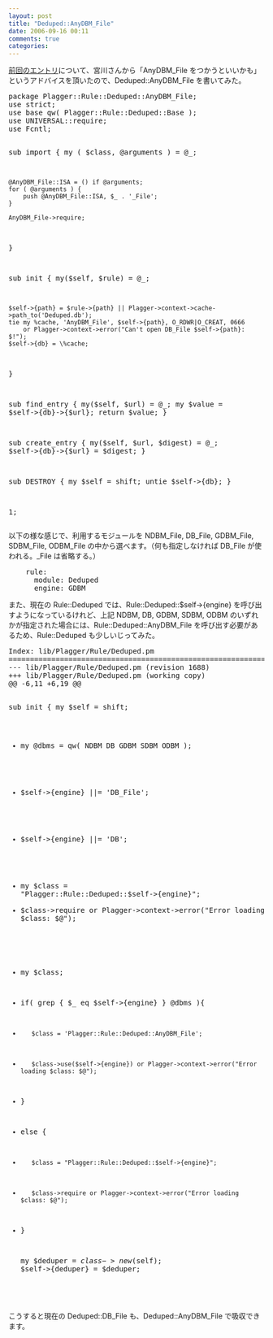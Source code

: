 ```yaml
---
layout: post
title: "Deduped::AnyDBM_File"
date: 2006-09-16 00:11
comments: true
categories: 
---
```

<p>
<a class="ext-link" href="http://mizzy.org/program/dedeuped.html"><span class="icon"></span>前回のエントリ</a>について、宮川さんから「AnyDBM_File をつかうといいかも」というアドバイスを頂いたので、Deduped::AnyDBM_File を書いてみた。
</p>
<pre class="wiki">
package Plagger::Rule::Deduped::AnyDBM_File;
use strict;
use base qw( Plagger::Rule::Deduped::Base );
use UNIVERSAL::require;
use Fcntl;

sub import {
    my ( $class, @arguments ) = @_;

    @AnyDBM_File::ISA = () if @arguments;
    for ( @arguments ) {
        push @AnyDBM_File::ISA, $_ . '_File';
    }

    AnyDBM_File->require;
}

sub init {
    my($self, $rule) = @_;

    $self->{path} = $rule->{path} || Plagger->context->cache->path_to('Deduped.db');
    tie my %cache, 'AnyDBM_File', $self->{path}, O_RDWR|O_CREAT, 0666
        or Plagger->context->error("Can't open DB_File $self->{path}: $!");
    $self->{db} = \%cache;
}

sub find_entry {
    my($self, $url) = @_;
    my $value = $self->{db}->{$url};
    return $value;
}

sub create_entry {
    my($self, $url, $digest) = @_;
    $self->{db}->{$url} = $digest;
}

sub DESTROY {
    my $self = shift;
    untie $self->{db};
}

1;
</pre>
<p>
以下の様な感じで、利用するモジュールを NDBM_File, DB_File, GDBM_File, SDBM_File, ODBM_File の中から選べます。（何も指定しなければ DB_File が使われる。_File は省略する。）
</p>
<pre class="wiki">
    rule:
      module: Deduped
      engine: GDBM
</pre>
<p>
また、現在の Rule::Deduped では、Rule::Deduped::$self->{engine} を呼び出すようになっているけれど、上記 NDBM, DB, GDBM, SDBM, ODBM のいずれかが指定された場合には、Rule::Deduped::AnyDBM_File を呼び出す必要があるため、Rule::Deduped も少しいじってみた。
</p>
<pre class="wiki">
Index: lib/Plagger/Rule/Deduped.pm
===================================================================
--- lib/Plagger/Rule/Deduped.pm	(revision 1688)
+++ lib/Plagger/Rule/Deduped.pm	(working copy)
@@ -6,11 +6,19 @@
 
 sub init {
     my $self = shift;
+    my @dbms = qw( NDBM DB GDBM SDBM ODBM );
 
-    $self->{engine} ||= 'DB_File';
+    $self->{engine} ||= 'DB';
 
-    my $class = "Plagger::Rule::Deduped::$self->{engine}";
-    $class->require or Plagger->context->error("Error loading $class: $@");
+    my $class;
+    if( grep { $_ eq $self->{engine} } @dbms ){
+        $class = 'Plagger::Rule::Deduped::AnyDBM_File';
+        $class->use($self->{engine}) or Plagger->context->error("Error loading $class: $@");
+    }
+    else {
+        $class = "Plagger::Rule::Deduped::$self->{engine}";
+        $class->require or Plagger->context->error("Error loading $class: $@");
+    }
 
     my $deduper = $class->new($self);
     $self->{deduper} = $deduper;
</pre>
<p>
こうすると現在の Deduped::DB_File も、Deduped::AnyDBM_File で吸収できます。
</p>